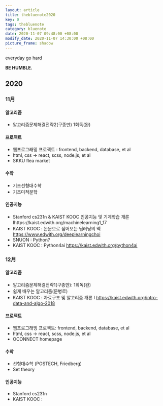 ```yaml
---
layout: article
title: thebluenote2020
key: 0
tags: thebluenote
category: bluenote
date: 2020-11-07 09:48:00 +08:00
modify_date: 2020-11-07 14:30:00 +08:00
picture_frame: shadow
---
```

everyday go hard

**BE HUMBLE.**
<!--more-->

## 2020

### 11月

#### 알고리즘
- 알고리즘문제해결전략2(구종만) 1회독(완)

#### 프로젝트
- 웹프로그래밍 프로젝트 : frontend, backend, database, et al
- html, css -> react, scss, node.js, et al
- SKKU flea market

#### 수학
- 기초선형대수학
- 기초미적분학

#### 인공지능
- Stanford cs231n & KAIST KOOC 인공지능 및 기계학습 개론Ⅰhttps://kaist.edwith.org/machinelearning1_17
- KAIST KOOC : 논문으로 짚어보는 딥러닝의 맥 https://www.edwith.org/deeplearningchoi
- SNUON : Python?
- KAIST KOOC : Python4ai https://kaist.edwith.org/python4ai

### 12月

#### 알고리즘
- 알고리즘문제해결전략1(구종만): 1회독(완)
- 쉽게 배우는 알고리즘(문병로)
- KAIST KOOC : 자료구조 및 알고리즘 개론 I https://kaist.edwith.org/intro-data-and-algo-2018

#### 프로젝트
- 웹프로그래밍 프로젝트: frontend, backend, database, et al
- html, css -> react, scss, node.js, et al
- OCONNECT homepage

#### 수학
- 선형대수학 (POSTECH, Friedberg)
- Set theory

#### 인공지능
- Stanford cs231n
- KAIST KOOC : 


